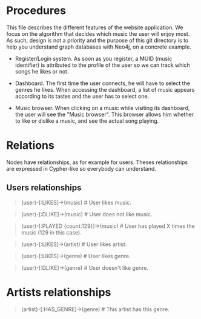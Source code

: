 # Procedures

This file describes the different features of the website application.
We focus on the algorithm that decides which music the user will enjoy most.
As such, design is not a priority and the purpose of this git directory is to help you understand graph databases with Neo4j, on a concrete example.

- Register/Login system.
	As soon as you register, a MUID (music identifier) is attributed to the profile of the user so we can track which songs he likes or not.

- Dashboard.
	The first time the user connects, he will have to select the genres he likes.
	When accessing the dashboard, a list of music appears according to its tastes and the user has to select one.

- Music browser.
	When clicking on a music while visiting its dashboard, the user will see the "Music browser".
	This browser allows him whether to like or dislike a music, and see the actual song playing.

# Relations

Nodes have relationships, as for example for users.
Theses relationships are expressed in Cypher-like so everybody can understand.

## Users relationships

> (user)-[:LIKES]->(music) # User likes music.

> (user)-[:DLIKE]->(music) # User does not like music.

> (user)-[:PLAYED {count:129}]->(music) # User has played X times the music (129 in this case).

> (user)-[:LIKES]->(artist) # User likes artist.

> (user)-[:LIKES]->(genre) # User likes genre.

> (user)-[:DLIKE]->(genre) # User doesn't like genre.

# Artists relationships

> (artist)-[:HAS_GENRE]->(genre) # This artist has this genre.

